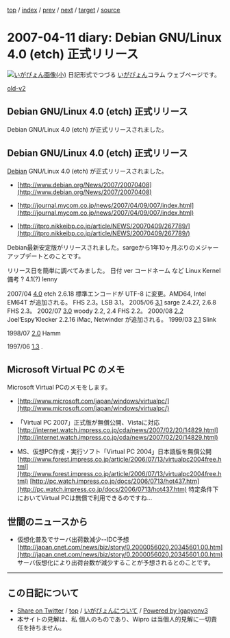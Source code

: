 [top](../index.html) 
 / [index](index.html) 
 / [prev](ig070410.html) 
 / [next](ig070414.html) 
 / [target](https://igapyon.github.io/diary/2007/ig070411.html) 
 / [source](https://github.com/igapyon/diary/blob/master/2007/ig070411.src.md) 

2007-04-11 diary: Debian GNU/Linux 4.0 (etch) 正式リリース
=====================================================================================================
[![いがぴょん画像(小)](https://igapyon.github.io/diary/images/iga200306s.jpg "いがぴょん")](https://igapyon.github.io/diary/memo/memoigapyon.html) 日記形式でつづる [いがぴょん](https://igapyon.github.io/diary/memo/memoigapyon.html)コラム ウェブページです。

[old-v2](ig070411-orig.html)

## Debian GNU/Linux 4.0 (etch) 正式リリース

Debian GNU/Linux 4.0 (etch) が正式リリースされました。


## Debian GNU/Linux 4.0 (etch) 正式リリース

[Debian](http://www.igapyon.jp/igapyon/diary/keyword/debian.html) GNU/Linux 4.0 (etch) が正式リリースされました。

* [http://www.debian.org/News/2007/20070408](http://www.debian.org/News/2007/20070408)
  
* [http://journal.mycom.co.jp/news/2007/04/09/007/index.html](http://journal.mycom.co.jp/news/2007/04/09/007/index.html)
  
* [http://itpro.nikkeibp.co.jp/article/NEWS/20070409/267789/](http://itpro.nikkeibp.co.jp/article/NEWS/20070409/267789/)

Debian最新安定版がリリースされました。sargeから1年10ヶ月ぶりのメジャーアップデートとのことです。

リリース日を簡単に調べてみました。
日付
ver
コードネーム など
Linux Kernel
備考
?
4.1(?)
lenny


2007/04
[4.0](http://www.debian.org/News/2007/20070408)
etch
2.6.18
標準エンコードが UTF-8 に変更。AMD64, Intel EM64T が追加される。
      FHS 2.3。LSB 3.1。
2005/06
[3.1](http://www.debian.org/News/2005/20050606)
sarge
2.4.27, 2.6.8
FHS 2.3。
2002/07
[3.0](http://www.debian.org/News/2002/20020719)
woody
2.2, 2.4
FHS 2.2。
2000/08
[2.2](http://www.debian.org/News/2000/20000815)
Joel‘Espy’Klecker
2.2.16
iMac, Netwinder が追加される。
1999/03
[2.1](http://www.debian.org/News/1999/19990309)
Slink


1998/07
[2.0](http://www.debian.org/News/1998/19980724)
Hamm


1997/06
[1.3](http://www.debian.org/News/1997/19970602)
.



## Microsoft Virtual PC のメモ

Microsoft Virtual PCのメモをします。

* [http://www.microsoft.com/japan/windows/virtualpc/](http://www.microsoft.com/japan/windows/virtualpc/)
  
* 「Virtual PC 2007」正式版が無償公開、Vistaに対応 
  [http://internet.watch.impress.co.jp/cda/news/2007/02/20/14829.html](http://internet.watch.impress.co.jp/cda/news/2007/02/20/14829.html)
  
* MS、仮想PC作成・実行ソフト「Virtual PC 2004」日本語版を無償公開 
  [http://www.forest.impress.co.jp/article/2006/07/13/virtualpc2004free.html](http://www.forest.impress.co.jp/article/2006/07/13/virtualpc2004free.html)
  [http://pc.watch.impress.co.jp/docs/2006/0713/hot437.htm](http://pc.watch.impress.co.jp/docs/2006/0713/hot437.htm)
  特定条件下においてVirtual PCは無償で利用できるのですね…

## 世間のニュースから

* 仮想化普及でサーバ出荷数減少--IDC予想
  [http://japan.cnet.com/news/biz/story/0,2000056020,20345601,00.htm](http://japan.cnet.com/news/biz/story/0,2000056020,20345601,00.htm)
  サーバ仮想化により出荷台数が減少することが予想されるとのことです。


----------------------------------------------------------------------------------------------------

## この日記について

* [Share on Twitter](https://twitter.com/intent/tweet?hashtags=igapyon%2Cdiary%2C%E3%81%84%E3%81%8C%E3%81%B4%E3%82%87%E3%82%93&text=Debian+GNU%2FLinux+4.0+%28etch%29+%E6%AD%A3%E5%BC%8F%E3%83%AA%E3%83%AA%E3%83%BC%E3%82%B9&url=https%3A%2F%2Figapyon.github.io%2Fdiary%2F2007%2Fig070411.html) / [top](../index.html) / [いがぴょんについて](https://igapyon.github.io/diary/memo/memoigapyon.html) / [Powered by Igapyonv3](https://github.com/igapyon/igapyonv3)
* 本サイトの見解は、私 個人のものであり、Wipro は当個人的見解に一切責任を持ちません。 
